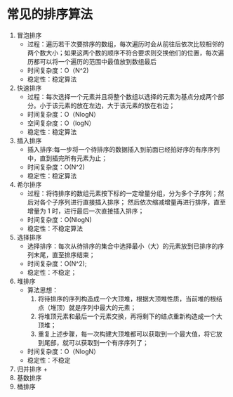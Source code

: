 # 常见的排序算法
1. 冒泡排序
    + 过程：遍历若干次要排序的数组，每次遍历时会从前往后依次比较相邻的两个数大小；如果这两个数的顺序不符合要求则交换他们的位置，每次遍历都可以将一个遍历的范围中最值放到数组最后
    + 时间复杂度：O（N^2)
    + 稳定性：稳定算法
2. 快速排序
    + 过程：每次选择一个元素并且将整个数组以选择的元素为基点分成两个部分。小于该元素的放在左边，大于该元素的放在右边；
    + 时间复杂度：O（NlogN）
    + 空间复杂度：O（logN）
    + 稳定性：稳定算法
3. 插入排序
    + 插入排序:每一步将一个待排序的数据插入到前面已经拍好序的有序序列中，直到插完所有元素为止；
    + 时间复杂度：O(N^2)
    + 稳定性：稳定算法
4. 希尔排序
    + 过程：将待排序的数组元素按下标的一定增量分组，分为多个子序列；然后对各个子序列进行直接插入排序； 然后依次缩减增量再进行排序，直至增量为 1 时，进行最后一次直接插入排序；
    + 时间复杂度：O(NlogN)
    + 稳定性：不稳定算法
5. 选择排序
    + 选择排序：每次从待排序的集合中选择最小（大）的元素放到已排序的序列末尾，直至排序结束；
    + 时间复杂度：O(N^2);
    + 稳定性：不稳定；
6. 堆排序
    + 算法思想：
        1. 将待排序的序列构造成一个大顶堆，根据大顶堆性质，当前堆的根结点（堆顶）就是序列中最大的元素；
        2. 将堆顶元素和最后一个元素交换，再将剩下的结点重新构造成一个大顶堆；
        3. 重复上述步骤，每一次构建大顶堆都可以获取到一个最大值，将它放到尾部，就可以获取到一个有序序列了；
    + 时间复杂度：O（NlogN）
    + 稳定性：不稳定
7. 归并排序
    + 
8. 基数排序
9. 桶排序